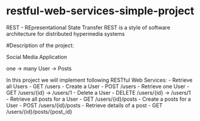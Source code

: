 # restful-web-services-simple-project
REST - REpresentational State Transfer
REST is a style of software architecture for distributed hypermedia systems

#Description of the project:

Social Media Application

one  -> many
User -> Posts

In this project we will implement following RESTful Web Services:
    - Retrieve all Users            - GET /users
    - Create a User                 - POST /users
    - Retrieve one User             - GET /users/{id} -> /users/1
    - Delete a User                 - DELETE /users/{id} -> /users/1
    - Retrieve all posts for a User - GET /users/{id}/posts
    - Create a posts for a User     - POST /users/{id}/posts
    - Retrieve details of a post    - GET /users/{id}/posts/{post_id}